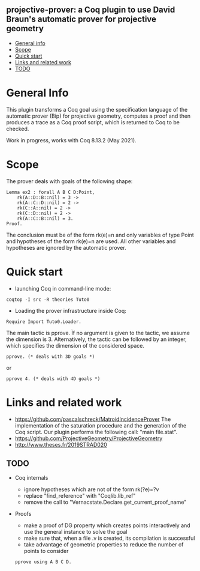 ## projective-prover: a Coq plugin to use David Braun's automatic prover for projective geometry


* [General info](#general-info)
* [Scope](#scope)
* [Quick start](#quick-start)
* [Links and related work](#links)
* [TODO](#todo)

# General Info

This plugin transforms a Coq goal using the specification language of the automatic prover (Bip) for projective geometry, computes a proof and then produces a trace as a Coq proof script, which is returned to Coq to be checked.

Work in progress, works with Coq 8.13.2 (May 2021).

# Scope

The prover deals with goals of the following shape:
```
Lemma ex2 : forall A B C D:Point,
    rk(A::D::B::nil) = 3 ->
    rk(A::C::D::nil) = 2 ->
    rk(C::A::nil) = 2 ->
    rk(C::D::nil) = 2 ->
    rk(A::C::B::nil) = 3.
Proof.
```
The conclusion must be of the form rk(e)=n and only variables of type Point and hypotheses of the form rk(e)=n are used. All other variables and hypotheses are ignored by the automatic prover.


# Quick start
- launching Coq in command-line mode:
```
coqtop -I src -R theories Tuto0
```
- Loading the prover infrastructure inside Coq:
```
Require Import Tuto0.Loader.
```

The  main tactic is pprove. Ìf no argument is given to the tactic, we
assume the dimension is 3. Alternatively, the tactic can be followed
by an integer, which specifies the dimension of the considered space.

```
pprove. (* deals with 3D goals *)

```
or
```
pprove 4. (* deals with 4D goals *)
```

# Links and related work
- https://github.com/pascalschreck/MatroidIncidenceProver
The implementation of the saturation procedure and the generation of
the Coq script. Our plugin performs the following call: "main file.stat".
- https://github.com/ProjectiveGeometry/ProjectiveGeometry
- http://www.theses.fr/2019STRAD020


## TODO
* Coq internals
  * ignore hypotheses which are not of the form rk(?e)=?v
  * replace "find_reference" with "Coqlib.lib_ref"
  * remove the call to "Vernacstate.Declare.get_current_proof_name"

* Proofs
  * make a proof of DG property which creates points interactively and use the general instance to solve the goal
  * make sure that, when a file .v is created, its compilation is successful
  * take advantage of geometric properties to reduce the number of points to consider
  ```
  pprove using A B C D.
  ```
  